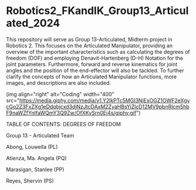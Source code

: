 # Robotics2_FKandIK_Group13_Articulated_2024

   This repository will serve as Group 13-Articulated, Midterm project in Robotics 2. This focuses on the Articulated Manipulator, providing an overview of the important characteristics such as calculating the degrees of freedom (DOF) and employing Denavit-Hartenberg (D-H) Notation for the joint parameters. Furthermore, forward and reverse kinematics for joint angles and the position of the end-effector will also be tackled. To further clarify the concepts of how an Articulated Manipulator functions, more images, and descriptions are also included. 


(img align="right" alt="Coding" width="400" src="https://media.giphy.com/media/v1.Y2lkPTc5MGI3NjExOGZ1OWF2eXgycGo2Z3FxZXg1eDdqbjcxd3djNzJtcDAxM2ZyaHBsYiZlcD12MV9pbnRlcm5hbF9naWZfYnlfaWQmY3Q9Zw/OfXKySrn0Ej4s/giphy.gif")

TABLE OF CONTENTS:
DEGREES OF FREEDOM










Group 13 - Articulated Team 

Abong, Louwella (PL)

Atienza, Ma. Angela (PQ)

Marasigan, Stanlee (PP)

Reyes, Shervin (PS)
